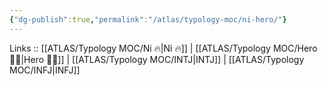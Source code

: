 ```yaml
---
{"dg-publish":true,"permalink":"/atlas/typology-moc/ni-hero/"}
---
```


Links :: [[ATLAS/Typology MOC/Ni 🔥\|Ni 🔥]] | [[ATLAS/Typology MOC/Hero 🦸‍♂️\|Hero 🦸‍♂️]] | [[ATLAS/Typology MOC/INTJ\|INTJ]] | [[ATLAS/Typology MOC/INFJ\|INFJ]] 

